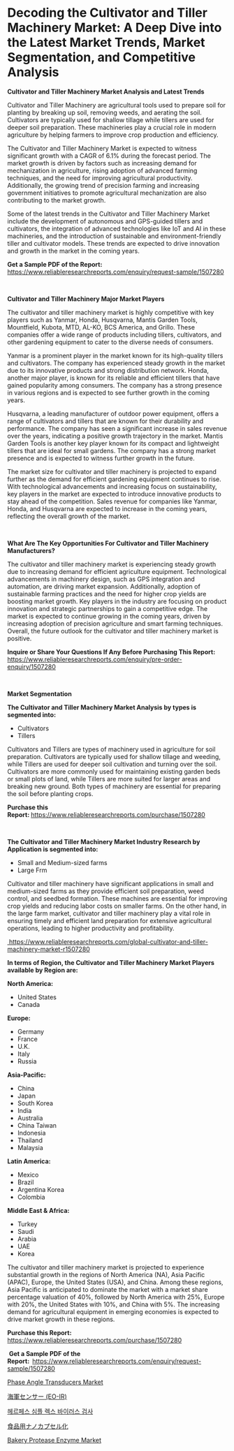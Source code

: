 <p><h1>Decoding the Cultivator and Tiller Machinery Market: A Deep Dive into the Latest Market Trends, Market Segmentation, and Competitive Analysis</h1></p><p><strong>Cultivator and Tiller Machinery Market Analysis and Latest Trends</strong></p>
<p><p>Cultivator and Tiller Machinery are agricultural tools used to prepare soil for planting by breaking up soil, removing weeds, and aerating the soil. Cultivators are typically used for shallow tillage while tillers are used for deeper soil preparation. These machineries play a crucial role in modern agriculture by helping farmers to improve crop production and efficiency.</p><p>The Cultivator and Tiller Machinery Market is expected to witness significant growth with a CAGR of 6.1% during the forecast period. The market growth is driven by factors such as increasing demand for mechanization in agriculture, rising adoption of advanced farming techniques, and the need for improving agricultural productivity. Additionally, the growing trend of precision farming and increasing government initiatives to promote agricultural mechanization are also contributing to the market growth.</p><p>Some of the latest trends in the Cultivator and Tiller Machinery Market include the development of autonomous and GPS-guided tillers and cultivators, the integration of advanced technologies like IoT and AI in these machineries, and the introduction of sustainable and environment-friendly tiller and cultivator models. These trends are expected to drive innovation and growth in the market in the coming years.</p></p>
<p><strong>Get a Sample PDF of the Report:&nbsp;</strong> <a href="https://www.reliableresearchreports.com/enquiry/request-sample/1507280">https://www.reliableresearchreports.com/enquiry/request-sample/1507280</a></p>
<p>&nbsp;</p>
<p><strong>Cultivator and Tiller Machinery Major Market Players</strong></p>
<p><p>The cultivator and tiller machinery market is highly competitive with key players such as Yanmar, Honda, Husqvarna, Mantis Garden Tools, Mountfield, Kubota, MTD, AL-KO, BCS America, and Grillo. These companies offer a wide range of products including tillers, cultivators, and other gardening equipment to cater to the diverse needs of consumers.</p><p>Yanmar is a prominent player in the market known for its high-quality tillers and cultivators. The company has experienced steady growth in the market due to its innovative products and strong distribution network. Honda, another major player, is known for its reliable and efficient tillers that have gained popularity among consumers. The company has a strong presence in various regions and is expected to see further growth in the coming years.</p><p>Husqvarna, a leading manufacturer of outdoor power equipment, offers a range of cultivators and tillers that are known for their durability and performance. The company has seen a significant increase in sales revenue over the years, indicating a positive growth trajectory in the market. Mantis Garden Tools is another key player known for its compact and lightweight tillers that are ideal for small gardens. The company has a strong market presence and is expected to witness further growth in the future.</p><p>The market size for cultivator and tiller machinery is projected to expand further as the demand for efficient gardening equipment continues to rise. With technological advancements and increasing focus on sustainability, key players in the market are expected to introduce innovative products to stay ahead of the competition. Sales revenue for companies like Yanmar, Honda, and Husqvarna are expected to increase in the coming years, reflecting the overall growth of the market.</p></p>
<p>&nbsp;</p>
<p><strong>What Are The Key Opportunities For Cultivator and Tiller Machinery Manufacturers?</strong></p>
<p><p>The cultivator and tiller machinery market is experiencing steady growth due to increasing demand for efficient agriculture equipment. Technological advancements in machinery design, such as GPS integration and automation, are driving market expansion. Additionally, adoption of sustainable farming practices and the need for higher crop yields are boosting market growth. Key players in the industry are focusing on product innovation and strategic partnerships to gain a competitive edge. The market is expected to continue growing in the coming years, driven by increasing adoption of precision agriculture and smart farming techniques. Overall, the future outlook for the cultivator and tiller machinery market is positive.</p></p>
<p><strong>Inquire or Share Your Questions If Any Before Purchasing This Report:</strong> <a href="https://www.reliableresearchreports.com/enquiry/pre-order-enquiry/1507280">https://www.reliableresearchreports.com/enquiry/pre-order-enquiry/1507280</a></p>
<p>&nbsp;</p>
<p><strong>Market Segmentation</strong></p>
<p><strong>The Cultivator and Tiller Machinery Market Analysis by types is segmented into:</strong></p>
<p><ul><li>Cultivators</li><li>Tillers</li></ul></p>
<p><p>Cultivators and Tillers are types of machinery used in agriculture for soil preparation. Cultivators are typically used for shallow tillage and weeding, while Tillers are used for deeper soil cultivation and turning over the soil. Cultivators are more commonly used for maintaining existing garden beds or small plots of land, while Tillers are more suited for larger areas and breaking new ground. Both types of machinery are essential for preparing the soil before planting crops.</p></p>
<p><strong>Purchase this Report:&nbsp;</strong><a href="https://www.reliableresearchreports.com/purchase/1507280">https://www.reliableresearchreports.com/purchase/1507280</a></p>
<p>&nbsp;</p>
<p><strong>The Cultivator and Tiller Machinery Market Industry Research by Application is segmented into:</strong></p>
<p><ul><li>Small and Medium-sized farms</li><li>Large Frm</li></ul></p>
<p><p>Cultivator and tiller machinery have significant applications in small and medium-sized farms as they provide efficient soil preparation, weed control, and seedbed formation. These machines are essential for improving crop yields and reducing labor costs on smaller farms. On the other hand, in the large farm market, cultivator and tiller machinery play a vital role in ensuring timely and efficient land preparation for extensive agricultural operations, leading to higher productivity and profitability.</p></p>
<p><a href="https://www.reliableresearchreports.com/global-cultivator-and-tiller-machinery-market-r1507280">&nbsp;https://www.reliableresearchreports.com/global-cultivator-and-tiller-machinery-market-r1507280</a></p>
<p><strong>In terms of Region, the Cultivator and Tiller Machinery Market Players available by Region are:</strong></p>
<p>
    <p> <strong> North America: </strong>
        <ul>
            <li>United States</li>
            <li>Canada</li>
        </ul>
        </p> 
    <p> <strong> Europe: </strong>
        <ul>
            <li>Germany</li>
            <li>France</li>
            <li>U.K.</li>
            <li>Italy</li>
            <li>Russia</li>
        </ul>
        </p> 
    <p> <strong> Asia-Pacific: </strong>
        <ul>
            <li>China</li>
            <li>Japan</li>
            <li>South Korea</li>
            <li>India</li>
            <li>Australia</li>
            <li>China Taiwan</li>
            <li>Indonesia</li>
            <li>Thailand</li>
            <li>Malaysia</li>
        </ul>
        </p> 
    <p> <strong> Latin America: </strong>
        <ul>
            <li>Mexico</li>
            <li>Brazil</li>
            <li>Argentina Korea</li>
            <li>Colombia</li>
        </ul>
        </p> 
    <p> <strong> Middle East & Africa: </strong>
        <ul>
            <li>Turkey</li>
            <li>Saudi</li>
            <li>Arabia</li>
            <li>UAE</li>
            <li>Korea</li>
        </ul>
    </p>
    </p>
<p><p>The cultivator and tiller machinery market is projected to experience substantial growth in the regions of North America (NA), Asia Pacific (APAC), Europe, the United States (USA), and China. Among these regions, Asia Pacific is anticipated to dominate the market with a market share percentage valuation of 40%, followed by North America with 25%, Europe with 20%, the United States with 10%, and China with 5%. The increasing demand for agricultural equipment in emerging economies is expected to drive market growth in these regions.</p></p>
<p><strong>Purchase this Report: </strong><a href="https://www.reliableresearchreports.com/purchase/1507280">https://www.reliableresearchreports.com/purchase/1507280</a></p>
<p>&nbsp;<strong>Get a Sample PDF of the Report:&nbsp;&nbsp;</strong><a href="https://www.reliableresearchreports.com/enquiry/request-sample/1507280">https://www.reliableresearchreports.com/enquiry/request-sample/1507280</a></p>
<p><strong></strong></p>
<p><p><a href="https://issuu.com/reportprime-2/docs/phase-angle-transducers-market-size-2030.pptx">Phase Angle Transducers Market</a></p><p><a href="https://github.com/RaeJenkins1952/Market-Research-Report-List-1/blob/main/726606193119.md">海軍センサー (EO-IR)</a></p><p><a href="https://github.com/jheckjhek23/Market-Research-Report-List-1/blob/main/567094285498.md">헤르페스 심플 렉스 바이러스 검사</a></p><p><a href="https://github.com/andrade7361/Market-Research-Report-List-1/blob/main/633081193118.md">食品用ナノカプセル化</a></p><p><a href="https://github.com/ZackaryHalvorson2023/Market-Research-Report-List-1/blob/main/bakery-protease-enzyme-market.md">Bakery Protease Enzyme Market</a></p></p>